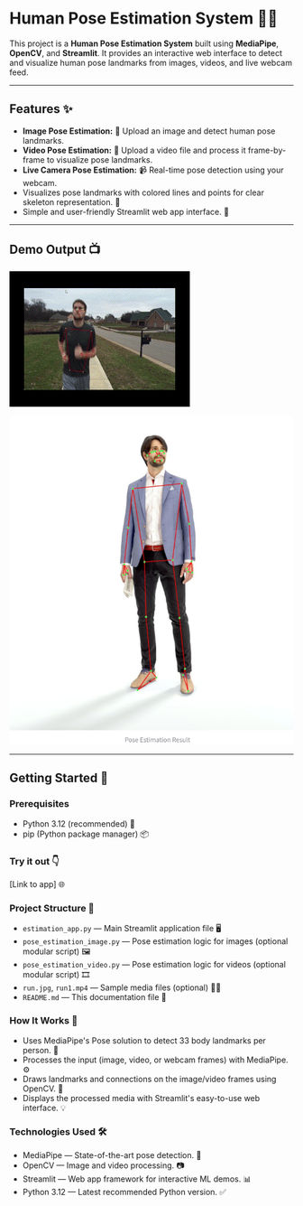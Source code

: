 # Human Pose Estimation System 🧍‍♂️

This project is a **Human Pose Estimation System** built using **MediaPipe**, **OpenCV**, and **Streamlit**. It provides an interactive web interface to detect and visualize human pose landmarks from images, videos, and live webcam feed.

---

## Features ✨

- **Image Pose Estimation:** 📸 Upload an image and detect human pose landmarks.
- **Video Pose Estimation:** 🎥 Upload a video file and process it frame-by-frame to visualize pose landmarks.
- **Live Camera Pose Estimation:** 📹 Real-time pose detection using your webcam.
- Visualizes pose landmarks with colored lines and points for clear skeleton representation. 🦴
- Simple and user-friendly Streamlit web app interface. 🚀

---

## Demo Output 📺

![Human Pose Estimation Demo Output Video](assets/demo.gif)

![Human Pose Estimation Demo Output Video](assets/demo.png)

---

## Getting Started 🚀

### Prerequisites

- Python 3.12 (recommended) 🐍
- pip (Python package manager) 📦

### Try it out 👇

[Link to app] 🌐

### Project Structure 📂

- `estimation_app.py` — Main Streamlit application file 🖥️
- `pose_estimation_image.py` — Pose estimation logic for images (optional modular script) 🖼️
- `pose_estimation_video.py` — Pose estimation logic for videos (optional modular script) 🎞️
- `run.jpg`, `run1.mp4` — Sample media files (optional) 🏃‍♀️
- `README.md` — This documentation file 📝

### How It Works 🧠

- Uses MediaPipe's Pose solution to detect 33 body landmarks per person. 📌
- Processes the input (image, video, or webcam frames) with MediaPipe. ⚙️
- Draws landmarks and connections on the image/video frames using OpenCV. 🎨
- Displays the processed media with Streamlit's easy-to-use web interface. 💡

### Technologies Used 🛠️

- MediaPipe — State-of-the-art pose detection. 🌟
- OpenCV — Image and video processing. 📷
- Streamlit — Web app framework for interactive ML demos. 📊
- Python 3.12 — Latest recommended Python version. ✅
